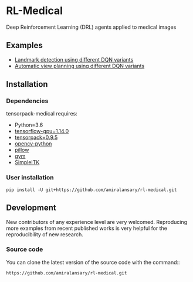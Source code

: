 # RL-Medical

Deep Reinforcement Learning (DRL) agents applied to medical images

## Examples

- [Landmark detection using different DQN variants](examples/LandmarkDetection/DQN)
- [Automatic view planning using different DQN variants](examples/AutomaticViewPlanning/DQN)


## Installation

### Dependencies

tensorpack-medical requires:

+ Python=3.6
+ [tensorflow-gpu=1.14.0](https://pypi.org/project/tensorflow-gpu/)
+ [tensorpack=0.9.5](https://github.com/tensorpack/tensorpack)
+ [opencv-python](https://pypi.org/project/opencv-python/)
+ [pillow](https://pypi.org/project/Pillow/)
+ [gym](https://pypi.org/project/gym/)
+ [SimpleITK](https://pypi.org/project/SimpleITK/)

### User installation
```
pip install -U git+https://github.com/amiralansary/rl-medical.git
```

## Development

New contributors of any experience level are very welcomed. Reproducing more
examples from recent published works is very helpful for the reproducibility of
new research.

### Source code
You can clone the latest version of the source code with the command::
```
https://github.com/amiralansary/rl-medical.git
```
